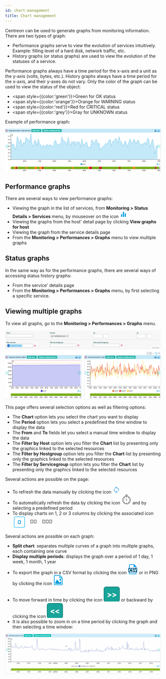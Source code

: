 ```yaml
---
id: chart-management
title: Chart management
---
```


Centreon can be used to generate graphs from monitoring information. There are two types of graph:

* Performance graphs serve to view the evolution of services intuitively. Example: filling level of a hard disk, network
  traffic, etc.
* History graphs (or status graphs) are used to view the evolution of the statuses of a service.

Performance graphs always have a time period for the x-axis and a unit as the y-axis (volts, bytes, etc.). History
graphs always have a time period for the x-axis, and their y-axes do not vary. Only the color of the graph can be used to
view the status of the object:

* <span style={{color:'green'}}>Green</span> for OK status 
* <span style={{color:'orange'}}>Orange</span> for WARNING status
* <span style={{color:'red'}}>Red</span> for CRITICAL status
* <span style={{color:'grey'}}>Gray</span> for UNKNOWN status

Example of performance graph:

![image](../assets/metrology/01perf_graph.png)

## Performance graphs

There are several ways to view performance graphs:

* Viewing the graph in the list of services, from **Monitoring \> Status Details \> Services** menu, by mouseover on the
  icon ![image](../assets/common/column-chart.png)
* Viewing the graphs from the host' detail page by clicking **View graphs for host**
* Viewing the graph from the service details page
* From the **Monitoring \> Performances \> Graphs** menu to view multiple graphs

## Status graphs

In the same way as for the performance graphs, there are several ways of accessing status history graphs:

* From the service' details page
* From the **Monitoring \> Performances \> Graphs** menu, by first selecting a specific service.

## Viewing multiple graphs

To view all graphs, go to the **Monitoring \> Performances \> Graphs** menu.

![image](../assets/metrology/01graph_list.png)

This page offers several selection options as well as filtering options:

* The **Chart** option lets you select the chart you want to display
* The **Period** option lets you select a predefined the time window to display the data
* The **From** and **To** fields let you select a manual time window to display the data
* The **Filter by Host** option lets you filter the **Chart** list by presenting only the graphics linked to the
  selected resources
* The **Filter by Hostgroup** option lets you filter the **Chart** list by presenting only the graphics linked to the
  selected resources
* The **Filter by Servicegroup** option lets you filter the **Chart** list by presenting only the graphics linked to
  the selected resources

Several actions are possible on the page:

* To refresh the data manually by clicking the icon ![image](../assets/common/refresh.png)
* To automatically refresh the data by clicking the icon ![image](../assets/common/timer-gray.png) and by selecting a
  predefined period
* To display charts on 1, 2 or 3 columns by clicking the associated icon ![image](../assets/metrology/columns_selection.png)

Several actions are possible on each graph:

* **Split chart**: separates multiple curves of a graph into multiple graphs, each containing one curve
* **Display multiple periods**: displays the graph over a period of 1 day, 1 week, 1 month, 1 year
* To export the graph in a CSV format by clicking the icon ![image](../assets/common/csv.png) or in PNG by clicking the
  icon ![image](../assets/common/png.png)
* To move forward in time by clicking the icon ![image](../assets/metrology/right_arrow.png) or backward by clicking the
  icon ![image](../assets/metrology/left_arrow.png)
* It is also possible to zoom in on a time period by clicking the graph and then selecting a time window:

![image](../assets/metrology/chart_zoom.gif)
